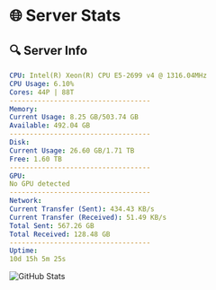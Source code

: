# 🌐 Server Stats
## 🔍 Server Info
```yaml
CPU: Intel(R) Xeon(R) CPU E5-2699 v4 @ 1316.04MHz
CPU Usage: 6.10%
Cores: 44P | 88T
-----------------------------------
Memory:
Current Usage: 8.25 GB/503.74 GB
Available: 492.04 GB
-----------------------------------
Disk:
Current Usage: 26.60 GB/1.71 TB
Free: 1.60 TB
-----------------------------------
GPU:
No GPU detected
-----------------------------------
Network:
Current Transfer (Sent): 434.43 KB/s
Current Transfer (Received): 51.49 KB/s
Total Sent: 567.26 GB
Total Received: 128.48 GB
-----------------------------------
Uptime:
10d 15h 5m 25s
```
![GitHub Stats](https://img.shields.io/badge/Updated-2025-04-30_08:14:13-blue)